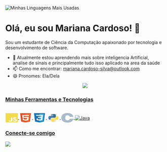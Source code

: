 ![Minhas Linguagens Mais Usadas](https://github-readme-stats.vercel.app/api/top-langs/?username=Cardosodev83&layout=compact&theme=dracula)

# Olá, eu sou Mariana Cardoso! 👋

Sou um estudante de Ciência da Computação apaixonado por tecnologia e desenvolvimento de software.

- 🌱 Atualmente estou aprendendo mais sobre inteligencia Artificial, analise de sinais e principalmente tudo isso aplicado na area da saúde
- 📫 Como me encontrar: [mariana.cardoso-silva@outlook.com](mailto:mariana.cardoso-silva@outlook.com)
- 😄 Pronomes: Ela/Dela

<div align="center">
  <a href="https://github.com/Cardosodev83">
  <img height="180em" src="https://github-readme-stats.vercel.app/api?username=Cardosodev83&show_icons=true&theme=dracula&include_all_commits=true&count_private=true"/>
</div>

### Minhas Ferramentas e Tecnologias

<div style="display: inline_block"><br>
  <img align="center" alt="Js" height="30" width="40" src="https://raw.githubusercontent.com/devicons/devicon/master/icons/javascript/javascript-plain.svg">
  <img align="center" alt="HTML" height="30" width="40" src="https://raw.githubusercontent.com/devicons/devicon/master/icons/html5/html5-original.svg">
  <img align="center" alt="CSS" height="30" width="40" src="https://raw.githubusercontent.com/devicons/devicon/master/icons/css3/css3-original.svg">
  <img align="center" alt="Python" height="30" width="40" src="https://raw.githubusercontent.com/devicons/devicon/master/icons/python/python-original.svg">
  <img align="center" alt="C" height="30" width="40" src="https://raw.githubusercontent.com/devicons/devicon/master/icons/c/c-original.svg">
  <img align="center" alt="Java" height="30" width="40" src="https://cdn.jsdelivr.net/gh/devicons/devicon/icons/java/java-original.svg" />
</div>

### Conecte-se comigo

<a href="https://www.linkedin.com/in/mariana-cardoso-4b025b271/" target="_blank"><img src="https://img.shields.io/badge/-LinkedIn-%230077B5?style=for-the-badge&logo=linkedin&logoColor=white" target="_blank"></a>
